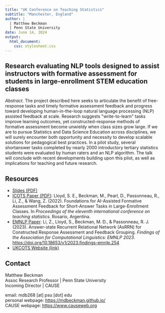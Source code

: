 ```yaml
---
title: "UK Conference on Teaching Statistics"
subtitle: "Manchester, England"
author: |
  | Matthew Beckman
  | Penn State University
date: June 14, 2024
output: 
  html_document: 
    css: stylesheet.css
---
```


## Research evaluating NLP tools designed to assist instructors with formative assessment for students in large-enrollment STEM education classes

*Abstract.* The project described here seeks to articulate the benefit of free-response tasks and timely formative assessment feedback and progress toward developing human-in-the-loop natural language processing (NLP) assisted feedback at scale. Research suggests "write-to-learn" tasks improve learning outcomes, yet constructed-response methods of formative assessment become unwieldy when class sizes grow large. If we are to pursue Statistics and Data Science Education across disciplines, we will surely encounter both opportunity and necessity to develop scalable solutions for pedagogical best practices. In a pilot study, several shortanswer tasks completed by nearly 2000 introductory tertiary statistics students were evaluated by human raters and an NLP algorithm. The talk will conclude with recent developments building upon this pilot, as well as implications for teaching and future research. 


## Resources

- [Slides (PDF)](docs/202406-scalable-formative-assessment.pdf)
- [ICOTS Paper (PDF)](docs/ICOTS-Paper.pdf): Lloyd, S. E., Beckman, M., Pearl, D., Passonneau, R., Li, Z., & Wang, Z. (2022). Foundations for AI-Assisted Formative Assessment Feedback for Short-Answer Tasks in Large-Enrollment Classes. In *Proceedings of the eleventh international conference on teaching statistics*. Rosario, Argentina.
- [EMNLP Paper](docs/EMNLP-Paper.pdf): Li, Z., Lloyd, S., Beckman, M. D., & Passonneau, R. J. (2023). Answer-state Recurrent Relational Network (AsRRN) for Constructed Response Assessment and Feedback Grouping.  *Findings of the Association for Computational Linguistics: EMNLP 2023*. https://doi.org/10.18653/v1/2023.findings-emnlp.254
- [UKCOTS Website (link)](https://www.ukcots.org/)



## Contact

Matthew Beckman  
Assoc Research Professor | Penn State University  
Incoming Director | CAUSE  

email: mdb268 [at] psu [dot] edu  
personal webpage: <https://mdbeckman.github.io/>  
CAUSE webpage: <https://www.causeweb.org>
